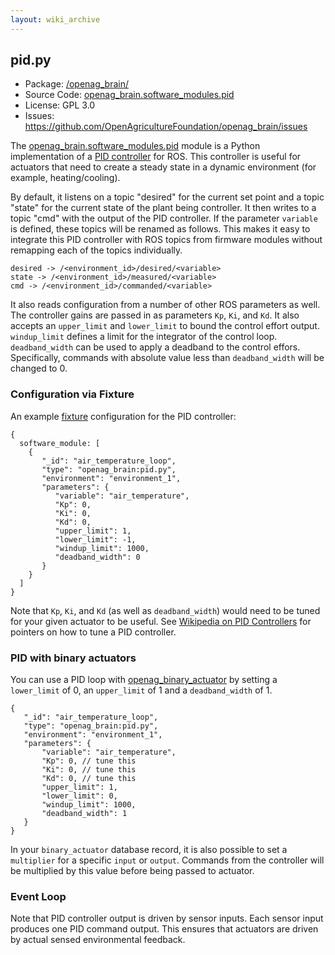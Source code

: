```yaml
---
layout: wiki_archive
---
```


## pid.py

  - Package: [/openag_brain/](../openag_brain.md)
  - Source Code:
    [openag\_brain.software\_modules.pid](https://github.com/OpenAgricultureFoundation/openag_brain/blob/master/src/openag_brain/software_modules/pid.py)
  - License: GPL 3.0
  - Issues: <https://github.com/OpenAgricultureFoundation/openag_brain/issues>

The
[openag\_brain.software\_modules.pid](https://github.com/OpenAgricultureFoundation/openag_brain/blob/master/src/openag_brain/software_modules/pid.py)
module is a Python implementation of a [PID
controller](https://en.wikipedia.org/wiki/PID_controller) for ROS. This
controller is useful for actuators that need to create a steady state in
a dynamic environment (for example, heating/cooling).

By default, it listens on a topic "desired" for the current set point
and a topic "state" for the current state of the plant being controller.
It then writes to a topic "cmd" with the output of the PID controller.
If the parameter `variable` is defined, these topics will be renamed as
follows. This makes it easy to integrate this PID controller with ROS
topics from firmware modules without remapping each of the topics
individually.

    desired -> /<environment_id>/desired/<variable>
    state -> /<environment_id>/measured/<variable>
    cmd -> /<environment_id>/commanded/<variable>

It also reads configuration from a number of other ROS parameters as
well. The controller gains are passed in as parameters `Kp`, `Ki`, and
`Kd`. It also accepts an `upper_limit` and `lower_limit` to bound the
control effort output. `windup_limit` defines a limit for the integrator
of the control loop. `deadband_width` can be used to apply a deadband to
the control effors. Specifically, commands with absolute value less than
`deadband_width` will be changed to 0.

### Configuration via Fixture

An example [fixture](0.1.0/fixtures.md) configuration for the PID
controller:

    {
      software_module: [
        {
           "_id": "air_temperature_loop",
           "type": "openag_brain:pid.py",
           "environment": "environment_1",
           "parameters": {
              "variable": "air_temperature",
              "Kp": 0,
              "Ki": 0,
              "Kd": 0,
              "upper_limit": 1,
              "lower_limit": -1,
              "windup_limit": 1000,
              "deadband_width": 0
           }
        }
      ]
    }

Note that `Kp`, `Ki`, and `Kd` (as well as `deadband_width`) would need
to be tuned for your given actuator to be useful. See [Wikipedia on PID
Controllers](https://en.wikipedia.org/wiki/PID_controller) for pointers
on how to tune a PID controller.

### PID with binary actuators

You can use a PID loop with
[openag\_binary\_actuator](https://github.com/OpenAgricultureFoundation/openag_binary_actuator)
by setting a `lower_limit` of 0, an `upper_limit` of 1 and a
`deadband_width` of 1.

    {
       "_id": "air_temperature_loop",
       "type": "openag_brain:pid.py",
       "environment": "environment_1",
       "parameters": {
           "variable": "air_temperature",
           "Kp": 0, // tune this
           "Ki": 0, // tune this
           "Kd": 0, // tune this
           "upper_limit": 1,
           "lower_limit": 0,
           "windup_limit": 1000,
           "deadband_width": 1
       }
    }

In your `binary_actuator` database record, it is also possible to set a
`multiplier` for a specific `input` or `output`. Commands from the
controller will be multiplied by this value before being passed to
actuator.

### Event Loop

Note that PID controller output is driven by sensor inputs. Each sensor
input produces one PID command output. This ensures that actuators are
driven by actual sensed environmental feedback.
